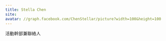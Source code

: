 ```yaml
---
title: Stella Chen
site:
avatar: //graph.facebook.com/ChenStellar/picture?width=100&height=100
---
```


活動幹部兼聯絡人
